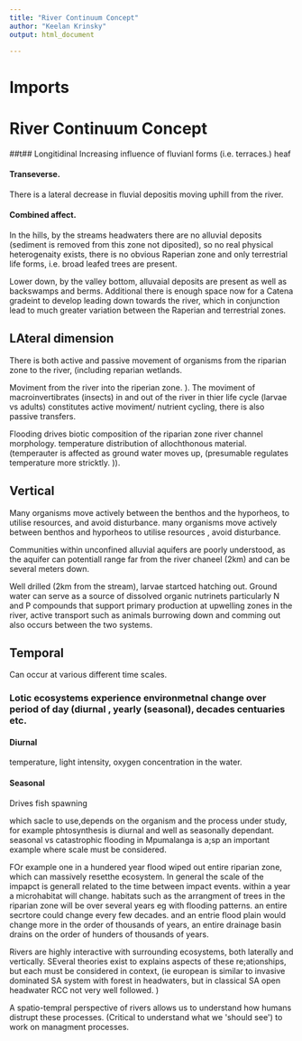 ```yaml
---
title: "River Continuum Concept"
author: "Keelan Krinsky"
output: html_document

---
```


# Imports

# River Continuum Concept

##t## Longitidinal
Increasing influence of fluvianl forms (i.e. terraces.)
heaf
#### Transeverse. 
There is a lateral decrease in fluvial depositis moving uphill from the river. 

#### Combined affect. 
In the hills, by the streams headwaters there are no alluvial deposits (sediment is removed from this zone not diposited), so no real physical heterogenaity exists, there is no obvious Raperian zone and only terrestrial life forms, i.e. broad leafed trees are present. 

Lower down, by the valley bottom, alluvaial deposits are present as well as backswamps and berms. Additional there is enough space now for a Catena gradeint to develop leading down towards the river, which in conjunction lead to much greater variation between the Raperian and terrestrial zones.


## LAteral dimension 
There is both active and passive movement of organisms from the riparian zone to the river, (including reparian wetlands. 

Moviment from the river into the riperian zone. ). The moviment of macroinvertibrates (insects) in and out of the river in thier life cycle (larvae vs adults) constitutes active moviment/ nutrient cycling, there is also passive transfers. 

Flooding drives biotic composition of the riparian zone river channel morphology. temperature distribution of allochthonous material. (temperauter is affected as ground water moves up, (presumable regulates temperature more stricktly. )). 

## Vertical 
Many organisms move actively between the benthos and the hyporheos, to utilise resources, and avoid disturbance. 
many organisms move actively between benthos and hyporheos to utilise resources , avoid disturbance. 

Communities within unconfined alluvial aquifers are poorly understood, as the aquifer can potentiall range far from the river chaneel (2km) and can be several meters down. 

Well drilled (2km from the stream), larvae startced hatching out.  Ground water can serve as a source of dissolved organic nutrinets particularly N and P compounds that support primary production at upwelling zones in the river, active transport such as animals burrowing down and comming out also occurs between the two systems. 

## Temporal 

Can occur at various different time scales. 

### Lotic ecosystems experience environmetnal change over period of day (diurnal , yearly (seasonal), decades centuaries etc. 

#### Diurnal 
temperature, light intensity, oxygen concentration in the water. 

#### Seasonal 
Drives fish spawning 


which sacle to use,depends on the organism and the process under study, for example phtosynthesis is diurnal and well as seasonally dependant. seasonal vs catastrophic flooding in Mpumalanga is a;sp an important example where scale must be considered. 

FOr example one in a hundered year flood wiped out entire riparian zone, which can massively resetthe ecosystem. In general the scale of the impapct is generall related to the time between impact events. 
within a year a microhabitat will change. 
habitats such as the arrangment of trees in the riparian zone will be over several years eg with flooding patterns. 
an entire secrtore could change every few decades. and an entrie flood plain would change more in the order of thousands of years, an entire drainage basin drains on the order of hunders of thousands of years. 


Rivers are highly interactive with surrounding ecosystems, both laterally and vertically. SEveral theories exist to explains aspects of these re;ationships, but each must be considered in context, (ie european is similar to invasive dominated SA system with forest in headwaters, but in classical SA open headwater RCC not very well followed. )

A spatio-tempral perspective of rivers allows us to understand how humans distrupt these processes. 
(Critical to understand what we 'should see') to work on managment processes. 
